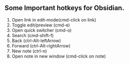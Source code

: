 ## Some Important hotkeys for Obsidian.

1. Open link in edit-mode(cmd-click on link)
2. Toggle edit/preview (cmd-e)
3. Open quick switcher (cmd-o)
4. Search (cmd-shift-f)
5. Back (ctrl-Alt-leftArrow)
6. Forward (ctrl-Alt-rightArrow)
7. New note (ctrl-n)
8. Open note in new window (cmd-click on note)

